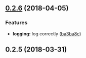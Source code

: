 <a name="0.2.6"></a>
## [0.2.6](https://github.com/wzr1337/rsi.cdn/compare/0.2.5...v0.2.6) (2018-04-05)


### Features

* **logging:** log correctly ([ba3ba8c](https://github.com/wzr1337/rsi.cdn/commit/ba3ba8c))



<a name="0.2.5"></a>
## 0.2.5 (2018-03-31)



